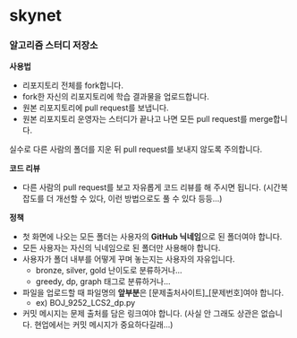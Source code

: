 # skynet
### 알고리즘 스터디 저장소

**사용법**

* 리포지토리 전체를 fork합니다.
* fork한 자신의 리포지토리에 학습 결과물을 업로드합니다.
* 원본 리포지토리에 pull request를 보냅니다.
* 원본 리포지토리 운영자는 스터디가 끝나고 나면 모든 pull request를 merge합니다.

실수로 다른 사람의 폴더를 지운 뒤 pull request를 보내지 않도록 주의합니다.

**코드 리뷰**

* 다른 사람의 pull request를 보고 자유롭게 코드 리뷰를 해 주시면 됩니다. (시간복잡도를 더 개선할 수 있다, 이런 방법으로도 풀 수 있다 등등...)

**정책**

* 첫 화면에 나오는 모든 폴더는 사용자의 **GitHub 닉네임**으로 된 폴더여야 합니다.
* 모든 사용자는 자신의 닉네임으로 된 폴더만 사용해야 합니다.
* 사용자가 폴더 내부를 어떻게 꾸며 놓는지는 사용자의 자유입니다.
  - bronze, silver, gold 난이도로 분류하거나...
  - greedy, dp, graph 태그로 분류하거나...
* 파일을 업로드할 때 파일명의 **앞부분**은 [문제출처사이트]_[문제번호]여야 합니다.
  - ex) BOJ_9252_LCS2_dp.py
* 커밋 메시지는 문제 출처를 담은 링크여야 합니다. (사실 안 그래도 상관은 없습니다. 현업에서는 커밋 메시지가 중요하다길래...)
